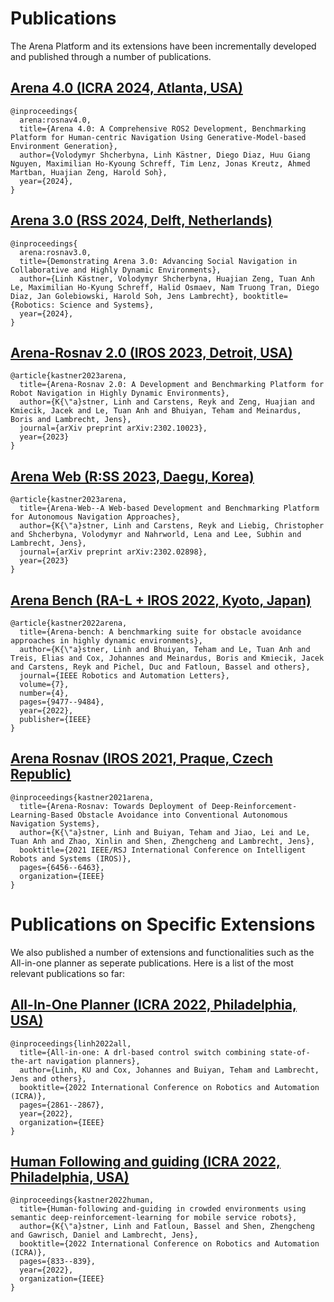 # Publications
The Arena Platform and its extensions have been incrementally developed and published through a number of publications.

## [Arena 4.0 (ICRA 2024, Atlanta, USA)](https://arxiv.org/abs/2409.12471)

```
@inproceedings{
  arena:rosnav4.0,
  title={Arena 4.0: A Comprehensive ROS2 Development, Benchmarking Platform for Human-centric Navigation Using Generative-Model-based Environment Generation},
  author={Volodymyr Shcherbyna, Linh Kästner, Diego Diaz, Huu Giang Nguyen, Maximilian Ho-Kyoung Schreff, Tim Lenz, Jonas Kreutz, Ahmed Martban, Huajian Zeng, Harold Soh},
  year={2024},
}
```

## [Arena 3.0 (RSS 2024, Delft, Netherlands)](https://arxiv.org/abs/2406.00837)

```
@inproceedings{
  arena:rosnav3.0,
  title={Demonstrating Arena 3.0: Advancing Social Navigation in Collaborative and Highly Dynamic Environments},
  author={Linh Kästner, Volodymyr Shcherbyna, Huajian Zeng, Tuan Anh Le, Maximilian Ho-Kyung Schreff, Halid Osmaev, Nam Truong Tran, Diego Diaz, Jan Golebiowski, Harold Soh, Jens Lambrecht}, booktitle={Robotics: Science and Systems},
  year={2024},
}
```

## [Arena-Rosnav 2.0 (IROS 2023, Detroit, USA)](https://arxiv.org/abs/2302.10023)

```
@article{kastner2023arena,
  title={Arena-Rosnav 2.0: A Development and Benchmarking Platform for Robot Navigation in Highly Dynamic Environments},
  author={K{\"a}stner, Linh and Carstens, Reyk and Zeng, Huajian and Kmiecik, Jacek and Le, Tuan Anh and Bhuiyan, Teham and Meinardus, Boris and Lambrecht, Jens},
  journal={arXiv preprint arXiv:2302.10023},
  year={2023}
}
```

## [Arena Web (R:SS 2023, Daegu, Korea)](https://www.roboticsproceedings.org/rss19/p088.pdf)

```
@article{kastner2023arena,
  title={Arena-Web--A Web-based Development and Benchmarking Platform for Autonomous Navigation Approaches},
  author={K{\"a}stner, Linh and Carstens, Reyk and Liebig, Christopher and Shcherbyna, Volodymyr and Nahrworld, Lena and Lee, Subhin and Lambrecht, Jens},
  journal={arXiv preprint arXiv:2302.02898},
  year={2023}
}
```

## [Arena Bench (RA-L + IROS 2022, Kyoto, Japan)](https://arxiv.org/abs/2206.05728)

```
@article{kastner2022arena,
  title={Arena-bench: A benchmarking suite for obstacle avoidance approaches in highly dynamic environments},
  author={K{\"a}stner, Linh and Bhuiyan, Teham and Le, Tuan Anh and Treis, Elias and Cox, Johannes and Meinardus, Boris and Kmiecik, Jacek and Carstens, Reyk and Pichel, Duc and Fatloun, Bassel and others},
  journal={IEEE Robotics and Automation Letters},
  volume={7},
  number={4},
  pages={9477--9484},
  year={2022},
  publisher={IEEE}
}
```

## [Arena Rosnav (IROS 2021, Praque, Czech Republic)](https://ieeexplore.ieee.org/document/9636226/authors#authors)

```
@inproceedings{kastner2021arena,
  title={Arena-Rosnav: Towards Deployment of Deep-Reinforcement-Learning-Based Obstacle Avoidance into Conventional Autonomous Navigation Systems},
  author={K{\"a}stner, Linh and Buiyan, Teham and Jiao, Lei and Le, Tuan Anh and Zhao, Xinlin and Shen, Zhengcheng and Lambrecht, Jens},
  booktitle={2021 IEEE/RSJ International Conference on Intelligent Robots and Systems (IROS)},
  pages={6456--6463},
  organization={IEEE}
}
```


# Publications on Specific Extensions
We also published a number of extensions and functionalities such as the All-in-one planner as seperate publications. Here is a list of the most relevant publications so far:
## [All-In-One Planner (ICRA 2022, Philadelphia, USA)](https://arxiv.org/abs/2109.11636)

```
@inproceedings{linh2022all,
  title={All-in-one: A drl-based control switch combining state-of-the-art navigation planners},
  author={Linh, KU and Cox, Johannes and Buiyan, Teham and Lambrecht, Jens and others},
  booktitle={2022 International Conference on Robotics and Automation (ICRA)},
  pages={2861--2867},
  year={2022},
  organization={IEEE}
}

```

## [Human Following and guiding (ICRA 2022, Philadelphia, USA)](https://arxiv.org/pdf/2206.05771)

```
@inproceedings{kastner2022human,
  title={Human-following and-guiding in crowded environments using semantic deep-reinforcement-learning for mobile service robots},
  author={K{\"a}stner, Linh and Fatloun, Bassel and Shen, Zhengcheng and Gawrisch, Daniel and Lambrecht, Jens},
  booktitle={2022 International Conference on Robotics and Automation (ICRA)},
  pages={833--839},
  year={2022},
  organization={IEEE}
}


```

